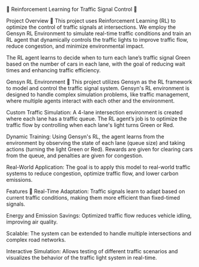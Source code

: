 🚦 Reinforcement Learning for Traffic Signal Control 🚗

Project Overview 🧠
This project uses Reinforcement Learning (RL) to optimize the control of traffic signals at intersections. We employ the Gensyn RL Environment to simulate real-time traffic conditions and train an RL agent that dynamically controls the traffic lights to improve traffic flow, reduce congestion, and minimize environmental impact.

The RL agent learns to decide when to turn each lane’s traffic signal Green based on the number of cars in each lane, with the goal of reducing wait times and enhancing traffic efficiency.

Gensyn RL Environment 🔧
This project utilizes Gensyn as the RL framework to model and control the traffic signal system. Gensyn's RL environment is designed to handle complex simulation problems, like traffic management, where multiple agents interact with each other and the environment.

Custom Traffic Simulation: A 4-lane intersection environment is created where each lane has a traffic queue. The RL agent’s job is to optimize the traffic flow by controlling when each lane's light turns Green or Red.

Dynamic Training: Using Gensyn's RL, the agent learns from the environment by observing the state of each lane (queue size) and taking actions (turning the light Green or Red). Rewards are given for clearing cars from the queue, and penalties are given for congestion.

Real-World Application: The goal is to apply this model to real-world traffic systems to reduce congestion, optimize traffic flow, and lower carbon emissions.

Features 🚀
Real-Time Adaptation: Traffic signals learn to adapt based on current traffic conditions, making them more efficient than fixed-timed signals.

Energy and Emission Savings: Optimized traffic flow reduces vehicle idling, improving air quality.

Scalable: The system can be extended to handle multiple intersections and complex road networks.

Interactive Simulation: Allows testing of different traffic scenarios and visualizes the behavior of the traffic light system in real-time.

